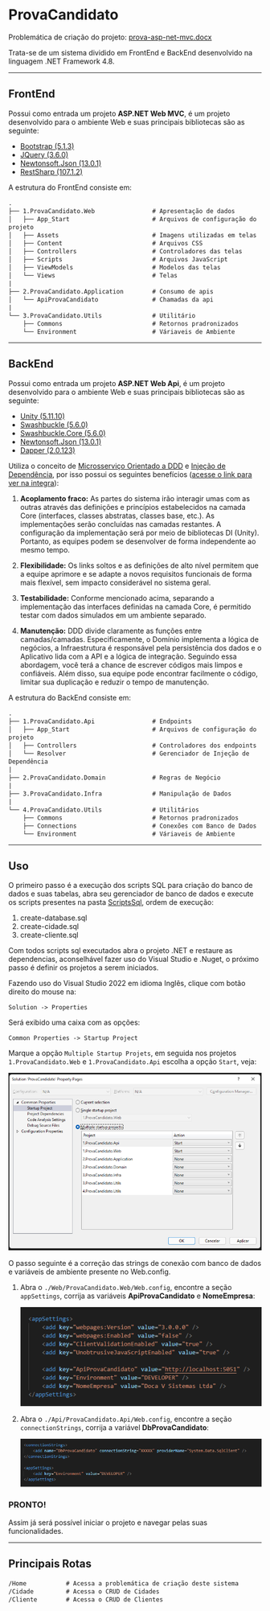 # ProvaCandidato

Problemática de criação do projeto: [prova-asp-net-mvc.docx](./prova-asp-net-mvc.docx)

Trata-se de um sistema dividido em FrontEnd e BackEnd desenvolvido na linguagem .NET Framework 4.8.

---
## FrontEnd

Possui como entrada um projeto **ASP.NET Web MVC**, é um projeto desenvolvido para o ambiente Web e suas principais bibliotecas são as seguinte:

- [Bootstrap (5.1.3)](./Docs/Bootstrap.md)
- [JQuery (3.6.0)](./Docs/JQuery.md)
- [Newtonsoft.Json (13.0.1)](./Docs/Newtonsoft.Json.md)
- [RestSharp (107.1.2)](./Docs/RestSharp.md)

A estrutura do FrontEnd consiste em:

    .  
    ├── 1.ProvaCandidato.Web                # Apresentação de dados
    │   ├── App_Start                       # Arquivos de configuração do projeto
    │   ├── Assets                          # Imagens utilizadas em telas
    │   ├── Content                         # Arquivos CSS
    │   ├── Controllers                     # Controladores das telas
    │   ├── Scripts                         # Arquivos JavaScript
    │   ├── ViewModels                      # Modelos das telas
    │   └── Views                           # Telas
    |
    ├── 2.ProvaCandidato.Application        # Consumo de apis
    │   └── ApiProvaCandidato               # Chamadas da api
    |
    └── 3.ProvaCandidato.Utils              # Utilitário
        ├── Commons                         # Retornos pradronizados
        └── Environment                     # Váriaveis de Ambiente

---
## BackEnd

Possui como entrada um projeto **ASP.NET Web Api**, é um projeto desenvolvido para o ambiente Web e suas principais bibliotecas são as seguinte:

- [Unity (5.11.10)](./Docs/Unity.md)
- [Swashbuckle (5.6.0)](./Docs/Swashbuckle.md)
- [Swashbuckle.Core (5.6.0)](./Docs/Swashbuckle.md)
- [Newtonsoft.Json (13.0.1)](./Docs/Newtonsoft.Json.md)
- [Dapper (2.0.123)](./Docs/Dapper.md)

Utiliza o conceito de [Microsserviço Orientado a DDD](https://docs.microsoft.com/pt-br/dotnet/architecture/microservices/microservice-ddd-cqrs-patterns/ddd-oriented-microservice) e [Injeção de Dependência](https://docs.microsoft.com/pt-br/dotnet/core/extensions/dependency-injection), por isso possui os seguintes benefícios ([acesse o link para ver na integra](https://enlabsoftware.com/development/domain-driven-design-in-asp-net-core-applications.html)):

1. **Acoplamento fraco:** As partes do sistema irão interagir umas com as outras através das definições e princípios estabelecidos na camada Core (interfaces, classes abstratas, classes base, etc.). As implementações serão concluídas nas camadas restantes. A configuração da implementação será por meio de bibliotecas DI (Unity). Portanto, as equipes podem se desenvolver de forma independente ao mesmo tempo.

1. **Flexibilidade:** Os links soltos e as definições de alto nível permitem que a equipe aprimore e se adapte a novos requisitos funcionais de forma mais flexível, sem impacto considerável no sistema geral.

1. **Testabilidade:** Conforme mencionado acima, separando a implementação das interfaces definidas na camada Core, é permitido testar com dados simulados em um ambiente separado.

1. **Manutenção:** DDD divide claramente as funções entre camadas/camadas. Especificamente, o Domínio implementa a lógica de negócios, a Infraestrutura é responsável pela persistência dos dados e o Aplicativo lida com a API e a lógica de integração. Seguindo essa abordagem, você terá a chance de escrever códigos mais limpos e confiáveis. Além disso, sua equipe pode encontrar facilmente o código, limitar sua duplicação e reduzir o tempo de manutenção.

A estrutura do BackEnd consiste em:

    .  
    ├── 1.ProvaCandidato.Api                # Endpoints
    │   ├── App_Start                       # Arquivos de configuração do projeto
    │   ├── Controllers                     # Controladores dos endpoints
    │   └── Resolver                        # Gerenciador de Injeção de Dependência
    |
    ├── 2.ProvaCandidato.Domain             # Regras de Negócio    
    |
    ├── 3.ProvaCandidato.Infra              # Manipulação de Dados
    |
    └── 4.ProvaCandidato.Utils              # Utilitários
        ├── Commons                         # Retornos pradronizados
        ├── Connections                     # Conexões com Banco de Dados
        └── Environment                     # Váriaveis de Ambiente

---
## Uso

O primeiro passo é a execução dos scripts SQL para criação do banco de dados e suas tabelas, abra seu gerenciador de banco de dados e execute os scripts presentes na pasta [ScriptsSql](./ScriptsSql), ordem de execução:

1. create-database.sql
2. create-cidade.sql
3. create-cliente.sql

Com todos scripts sql executados abra o projeto .NET e restaure as dependencias, aconselhável fazer uso do Visual Studio e .Nuget, o próximo passo é definir os projetos a serem iniciados.

Fazendo uso do Visual Studio 2022 em idioma Inglês, clique com botão direito do mouse na:

```
Solution -> Properties
```

Será exibido uma caixa com as opções:

```
Common Properties -> Startup Project
```

Marque a opção `Multiple Startup Projets`, em seguida nos projetos `1.ProvaCandidato.Web` e `1.ProvaCandidato.Api` escolha a opção `Start`, veja:

![startup-project.jpg](./Docs/Imagens/startup-project.jpg)

O passo seguinte é a correção das strings de conexão com banco de dados e variáveis de ambiente presente no Web.config.

1. Abra o `./Web/ProvaCandidato.Web/Web.config`, encontre a seção `appSettings`, corrija as variáveis **ApiProvaCandidato** e **NomeEmpresa**:

    ![web-webconfig.jpg](./Docs/Imagens/web-webconfig.jpg)

2. Abra o `./Api/ProvaCandidato.Api/Web.config`, encontre a seção `connectionStrings`, corrija a variável **DbProvaCandidato**:

    ![api-webconfig.jpg](./Docs/Imagens/api-webconfig.jpg)

### PRONTO!

Assim já será possível iniciar o projeto e navegar pelas suas funcionalidades.

---
## Principais Rotas

    /Home           # Acessa a problemática de criação deste sistema
    /Cidade         # Acessa o CRUD de Cidades
    /Cliente        # Acessa o CRUD de Clientes
